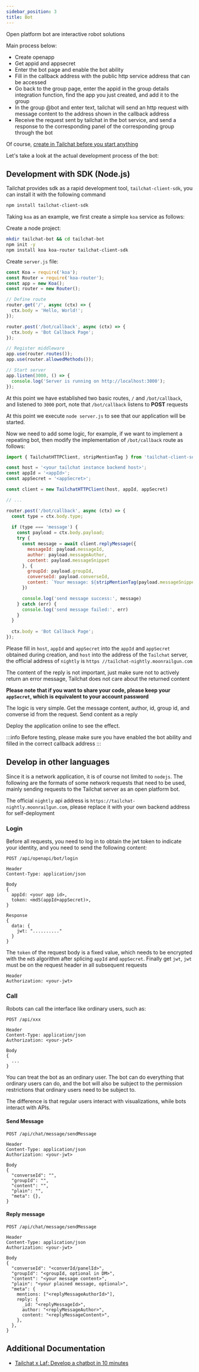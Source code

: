```yaml
---
sidebar_position: 3
title: Bot
---
```


Open platform bot are interactive robot solutions

Main process below:

- Create openapp
- Get appid and appsecret
- Enter the bot page and enable the bot ability
- Fill in the callback address with the public http service address that can be accessed
- Go back to the group page, enter the appid in the group details integration function, find the app you just created, and add it to the group
- In the group @bot and enter text, tailchat will send an http request with message content to the address shown in the callback address
- Receive the request sent by tailchat in the bot service, and send a response to the corresponding panel of the corresponding group through the bot

Of course, [create in Tailchat before you start anything](./create)

Let's take a look at the actual development process of the bot:

## Development with SDK (Node.js)

Tailchat provides sdk as a rapid development tool, `tailchat-client-sdk`, you can install it with the following command

```bash
npm install tailchat-client-sdk
```

Taking `koa` as an example, we first create a simple `koa` service as follows:

Create a node project:

```bash
mkdir tailchat-bot && cd tailchat-bot
npm init -y
npm install koa koa-router tailchat-client-sdk
```

Create `server.js` file:

```js
const Koa = require('koa');
const Router = require('koa-router');
const app = new Koa();
const router = new Router();

// Define route
router.get('/', async (ctx) => {
  ctx.body = 'Hello, World!';
});

router.post('/bot/callback', async (ctx) => {
  ctx.body = 'Bot Callback Page';
});

// Register middleware
app.use(router.routes());
app.use(router.allowedMethods());

// Start server
app.listen(3000, () => {
  console.log('Server is running on http://localhost:3000');
});
```

At this point we have established two basic routes, `/` and `/bot/callback`, and listened to `3000` port, note that `/bot/callback` listens to **POST** requests

At this point we execute `node server.js` to see that our application will be started.

Now we need to add some logic, for example, if we want to implement a repeating bot, then modify the implementation of `/bot/callback` route as follows:

```js
import { TailchatHTTPClient, stripMentionTag } from 'tailchat-client-sdk';

const host = '<your tailchat instance backend host>';
const appId = '<appId>';
const appSecret = '<appSecret>';

const client = new TailchatHTTPClient(host, appId, appSecret)

// ...

router.post('/bot/callback', async (ctx) => {
  const type = ctx.body.type;
  
  if (type === 'message') {
    const payload = ctx.body.payload;
    try {
      const message = await client.replyMessage({
        messageId: payload.messageId,
        author: payload.messageAuthor,
        content: payload.messageSnippet
      }, {
        groupId: payload.groupId,
        converseId: payload.converseId,
        content: `Your message: ${stripMentionTag(payload.messageSnippet)}`,
      })

      console.log('send message success:', message)
    } catch (err) {
      console.log('send message failed:', err)
    }
  }
  
  ctx.body = 'Bot Callback Page';
});
```

Please fill in `host`, `appId` and `appSecret` into the `appId` and `appSecret` obtained during creation, and `host` into the address of the `Tailchat` server, the official address of `nightly` is `https //tailchat-nightly.moonrailgun.com`

The content of the reply is not important, just make sure not to actively return an error message, Tailchat does not care about the returned content

**Please note that if you want to share your code, please keep your `appSecret`, which is equivalent to your account password**

The logic is very simple. Get the message content, author, id, group id, and converse id from the request. Send content as a reply

Deploy the application online to see the effect.

:::info
Before testing, please make sure you have enabled the bot ability and filled in the correct callback address
:::

## Develop in other languages

Since it is a network application, it is of course not limited to `nodejs`. The following are the formats of some network requests that need to be used, mainly sending requests to the Tailchat server as an open platform bot.

The official `nightly` api address is `https://tailchat-nightly.moonrailgun.com`, please replace it with your own backend address for self-deployment

### Login

Before all requests, you need to log in to obtain the jwt token to indicate your identity, and you need to send the following content:

```
POST /api/openapi/bot/login

Header
Content-Type: application/json

Body
{
  appId: <your app id>,
  token: <md5(appId+appSecret)>,
}

Response
{
  data: {
    jwt: ".........."
  }
}
```

The `token` of the request body is a fixed value, which needs to be encrypted with the `md5` algorithm after splicing `appId` and `appSecret`. Finally get `jwt`, `jwt` must be on the request header in all subsequent requests

```
Header
Authorization: <your-jwt>
```

### Call

Robots can call the interface like ordinary users, such as:

```
POST /api/xxx

Header
Content-Type: application/json
Authorization: <your-jwt>

Body
{
  ...
}
```

You can treat the bot as an ordinary user. The bot can do everything that ordinary users can do, and the bot will also be subject to the permission restrictions that ordinary users need to be subject to.

The difference is that regular users interact with visualizations, while bots interact with APIs.

#### Send Message

```
POST /api/chat/message/sendMessage

Header
Content-Type: application/json
Authorization: <your-jwt>

Body
{
  "converseId": "",
  "groupId": "",
  "content": "",
  "plain": "",
  "meta": {},
}
```

#### Reply message

```
POST /api/chat/message/sendMessage

Header
Content-Type: application/json
Authorization: <your-jwt>

Body
{
  "converseId": "<converId/panelId>",
  "groupId": "<groupId, optional in DM>",
  "content": "<your message content>",
  "plain": "<your plained message, optional>",
  "meta": {
    mentions: ["<replyMessageAuthorId>"],
    reply: {
      _id: "<replyMessageId>",
      author: "<replyMessageAuthor>",
      content: "<replyMessageContent>",
    },
  },
}
```

## Additional Documentation

- [Tailchat x Laf: Develop a chatbot in 10 minutes](/blog/tailchat-laf-robot)
